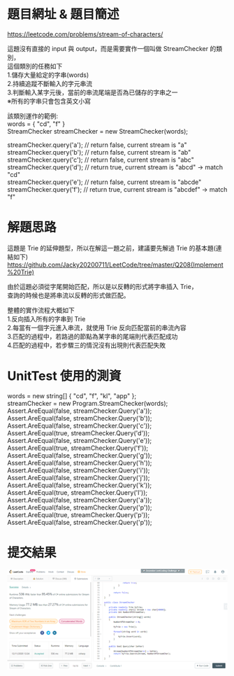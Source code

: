 # 題目網址 & 題目簡述  
https://leetcode.com/problems/stream-of-characters/  
  
這題沒有直接的 input 與 output，而是需要實作一個叫做 StreamChecker 的類別，  
這個類別的任務如下  
1.儲存大量給定的字串(words)  
2.持續追蹤不斷輸入的字元串流  
3.判斷輸入某字元後，當前的串流尾端是否為已儲存的字串之一  
※所有的字串只會包含英文小寫  
  
該類別運作的範例:  
words = { "cd", "f" }  
StreamChecker streamChecker = new StreamChecker(words);  
  
streamChecker.query('a');    // return false, current stream is "a"  
streamChecker.query('b');    // return false, current stream is "ab"  
streamChecker.query('c');    // return false, current stream is "abc"  
streamChecker.query('d');    // return true, current stream is "abcd" -> match "cd"  
streamChecker.query('e');    // return false, current stream is "abcde"  
streamChecker.query('f');    // return true, current stream is "abcdef" -> match "f"  
  
# 解題思路  
這題是 Trie 的延伸題型，所以在解這一題之前，建議要先解過 Trie 的基本題(連結如下)  
https://github.com/Jacky20200711/LeetCode/tree/master/Q208(Implement%20Trie)  
  
由於這題必須從字尾開始匹配，所以是以反轉的形式將字串插入 Trie，  
查詢的時候也是將串流以反轉的形式做匹配。  
  
整體的實作流程大概如下  
1.反向插入所有的字串到 Trie  
2.每當有一個字元進入串流，就使用 Trie 反向匹配當前的串流內容  
3.匹配的過程中，若路過的節點為某字串的尾端則代表匹配成功  
4.匹配的過程中，若步驟三的情況沒有出現則代表匹配失敗  
  
# UnitTest 使用的測資  
words = new string[] { "cd", "f", "kl", "app" };  
streamChecker = new Program.StreamChecker(words);  
Assert.AreEqual(false, streamChecker.Query('a'));  
Assert.AreEqual(false, streamChecker.Query('b'));  
Assert.AreEqual(false, streamChecker.Query('c'));  
Assert.AreEqual(true, streamChecker.Query('d'));  
Assert.AreEqual(false, streamChecker.Query('e'));  
Assert.AreEqual(true, streamChecker.Query('f'));  
Assert.AreEqual(false, streamChecker.Query('g'));  
Assert.AreEqual(false, streamChecker.Query('h'));  
Assert.AreEqual(false, streamChecker.Query('i'));  
Assert.AreEqual(false, streamChecker.Query('j'));  
Assert.AreEqual(false, streamChecker.Query('k'));  
Assert.AreEqual(true, streamChecker.Query('l'));  
Assert.AreEqual(false, streamChecker.Query('a'));  
Assert.AreEqual(false, streamChecker.Query('p'));  
Assert.AreEqual(true, streamChecker.Query('p'));  
Assert.AreEqual(false, streamChecker.Query('p'));  
  
# 提交結果  
![image](https://raw.githubusercontent.com/Jacky20200711/LeetCode/master/Q1032(Stream%20of%20Characters)/SuccessShot.PNG)  
&emsp;  
&emsp;  
